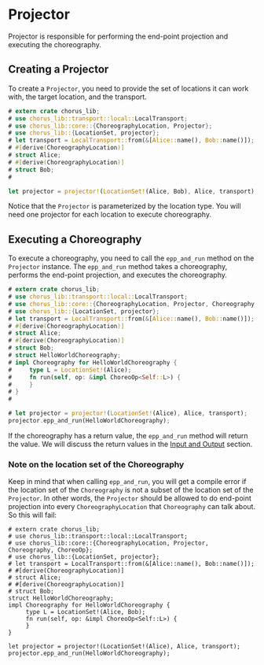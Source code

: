 # Projector

Projector is responsible for performing the end-point projection and executing the choreography.

## Creating a Projector

To create a `Projector`, you need to provide the set of locations it can work with, the target location, and the transport.

```rust
# extern crate chorus_lib;
# use chorus_lib::transport::local::LocalTransport;
# use chorus_lib::core::{ChoreographyLocation, Projector};
# use chorus_lib::{LocationSet, projector};
# let transport = LocalTransport::from(&[Alice::name(), Bob::name()]);
# #[derive(ChoreographyLocation)]
# struct Alice;
# #[derive(ChoreographyLocation)]
# struct Bob;
#

let projector = projector!(LocationSet!(Alice, Bob), Alice, transport);
```

Notice that the `Projector` is parameterized by the location type. You will need one projector for each location to execute choreography.

## Executing a Choreography

To execute a choreography, you need to call the `epp_and_run` method on the `Projector` instance. The `epp_and_run` method takes a choreography, performs the end-point projection, and executes the choreography.

```rust
# extern crate chorus_lib;
# use chorus_lib::transport::local::LocalTransport;
# use chorus_lib::core::{ChoreographyLocation, Projector, Choreography, ChoreoOp};
# use chorus_lib::{LocationSet, projector};
# let transport = LocalTransport::from(&[Alice::name(), Bob::name()]);
# #[derive(ChoreographyLocation)]
# struct Alice;
# #[derive(ChoreographyLocation)]
# struct Bob;
# struct HelloWorldChoreography;
# impl Choreography for HelloWorldChoreography {
#     type L = LocationSet!(Alice);
#     fn run(self, op: &impl ChoreoOp<Self::L>) {
#     }
# }
#

# let projector = projector!(LocationSet!(Alice), Alice, transport);
projector.epp_and_run(HelloWorldChoreography);
```

If the choreography has a return value, the `epp_and_run` method will return the value. We will discuss the return values in the [Input and Output](./guide-input-and-output.md) section.

### Note on the location set of the Choreography

Keep in mind that when calling `epp_and_run`, you will get a compile error if the location set of the `Choreography` is not a subset of the location set of the `Projector`. In other words, the `Projector` should be allowed to do end-point projection into every `ChoreographyLocation`  that `Choreography` can talk about. So this will fail:

```rust, compile_fail
# extern crate chorus_lib;
# use chorus_lib::transport::local::LocalTransport;
# use chorus_lib::core::{ChoreographyLocation, Projector, Choreography, ChoreoOp};
# use chorus_lib::{LocationSet, projector};
# let transport = LocalTransport::from(&[Alice::name(), Bob::name()]);
# #[derive(ChoreographyLocation)]
# struct Alice;
# #[derive(ChoreographyLocation)]
# struct Bob;
struct HelloWorldChoreography;
impl Choreography for HelloWorldChoreography {
     type L = LocationSet!(Alice, Bob);
     fn run(self, op: &impl ChoreoOp<Self::L>) {
     }
}

let projector = projector!(LocationSet!(Alice), Alice, transport);
projector.epp_and_run(HelloWorldChoreography);
```
